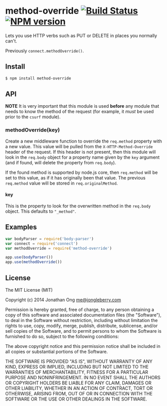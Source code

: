 # method-override [![Build Status](https://travis-ci.org/expressjs/method-override.svg)](https://travis-ci.org/expressjs/method-override) [![NPM version](https://badge.fury.io/js/method-override.svg)](http://badge.fury.io/js/method-override)

Lets you use HTTP verbs such as PUT or DELETE in places you normally can't.

Previously `connect.methodOverride()`.

## Install

```sh
$ npm install method-override
```

## API

**NOTE** It is very important that this module is used **before** any module that
needs to know the method of the request (for example, it _must_ be used prior to
the `csurf` module).

### methodOverride(key)

Create a new middleware function to override the `req.method` property with a new
value. This value will be pulled from the `X-HTTP-Method-Override` header of the
request. If this header is not present, then this module will look in the `req.body`
object for a property name given by the `key` argument (and if found, will delete
the property from `req.body`).

If the found method is supported by node.js core, then `req.method` will be set to
this value, as if it has originally been that value. The previous `req.method`
value will be stored in `req.originalMethod`.

#### key

This is the property to look for the overwritten method in the `req.body` object.
This defaults to `"_method"`.

## Examples

```js
var bodyParser = require('body-parser')
var connect = require('connect')
var methodOverride = require('method-override')

app.use(bodyParser())
app.use(methodOverride())
```

## License

The MIT License (MIT)

Copyright (c) 2014 Jonathan Ong me@jongleberry.com

Permission is hereby granted, free of charge, to any person obtaining a copy
of this software and associated documentation files (the "Software"), to deal
in the Software without restriction, including without limitation the rights
to use, copy, modify, merge, publish, distribute, sublicense, and/or sell
copies of the Software, and to permit persons to whom the Software is
furnished to do so, subject to the following conditions:

The above copyright notice and this permission notice shall be included in
all copies or substantial portions of the Software.

THE SOFTWARE IS PROVIDED "AS IS", WITHOUT WARRANTY OF ANY KIND, EXPRESS OR
IMPLIED, INCLUDING BUT NOT LIMITED TO THE WARRANTIES OF MERCHANTABILITY,
FITNESS FOR A PARTICULAR PURPOSE AND NONINFRINGEMENT. IN NO EVENT SHALL THE
AUTHORS OR COPYRIGHT HOLDERS BE LIABLE FOR ANY CLAIM, DAMAGES OR OTHER
LIABILITY, WHETHER IN AN ACTION OF CONTRACT, TORT OR OTHERWISE, ARISING FROM,
OUT OF OR IN CONNECTION WITH THE SOFTWARE OR THE USE OR OTHER DEALINGS IN
THE SOFTWARE.
